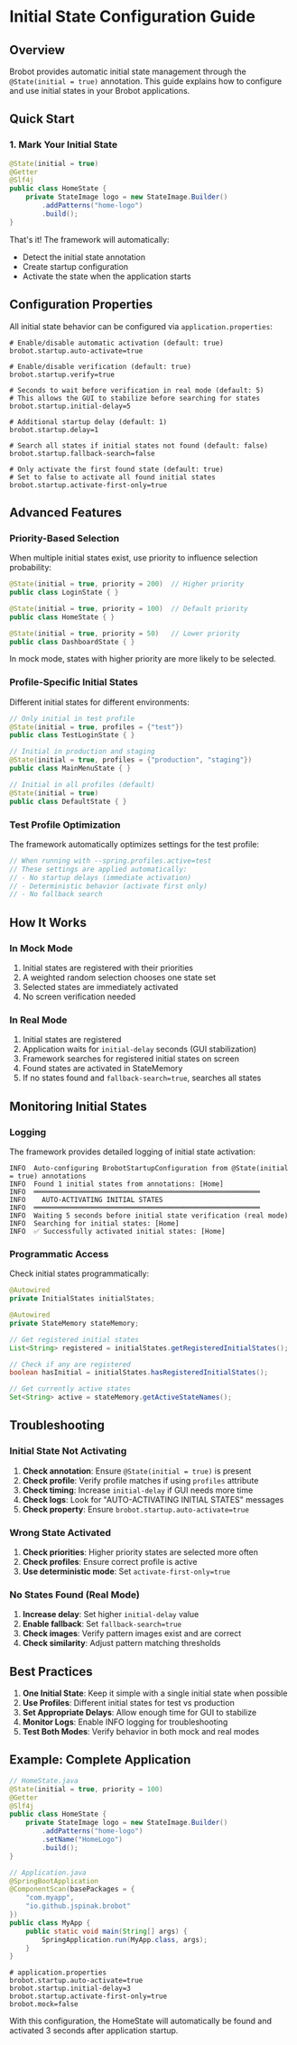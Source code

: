 # Initial State Configuration Guide

## Overview

Brobot provides automatic initial state management through the `@State(initial = true)` annotation. This guide explains how to configure and use initial states in your Brobot applications.

## Quick Start

### 1. Mark Your Initial State

```java
@State(initial = true)
@Getter
@Slf4j
public class HomeState {
    private StateImage logo = new StateImage.Builder()
        .addPatterns("home-logo")
        .build();
}
```

That's it! The framework will automatically:
- Detect the initial state annotation
- Create startup configuration
- Activate the state when the application starts

## Configuration Properties

All initial state behavior can be configured via `application.properties`:

```properties
# Enable/disable automatic activation (default: true)
brobot.startup.auto-activate=true

# Enable/disable verification (default: true)
brobot.startup.verify=true

# Seconds to wait before verification in real mode (default: 5)
# This allows the GUI to stabilize before searching for states
brobot.startup.initial-delay=5

# Additional startup delay (default: 1)
brobot.startup.delay=1

# Search all states if initial states not found (default: false)
brobot.startup.fallback-search=false

# Only activate the first found state (default: true)
# Set to false to activate all found initial states
brobot.startup.activate-first-only=true
```

## Advanced Features

### Priority-Based Selection

When multiple initial states exist, use priority to influence selection probability:

```java
@State(initial = true, priority = 200)  // Higher priority
public class LoginState { }

@State(initial = true, priority = 100)  // Default priority
public class HomeState { }

@State(initial = true, priority = 50)   // Lower priority
public class DashboardState { }
```

In mock mode, states with higher priority are more likely to be selected.

### Profile-Specific Initial States

Different initial states for different environments:

```java
// Only initial in test profile
@State(initial = true, profiles = {"test"})
public class TestLoginState { }

// Initial in production and staging
@State(initial = true, profiles = {"production", "staging"})
public class MainMenuState { }

// Initial in all profiles (default)
@State(initial = true)
public class DefaultState { }
```

### Test Profile Optimization

The framework automatically optimizes settings for the test profile:

```java
// When running with --spring.profiles.active=test
// These settings are applied automatically:
// - No startup delays (immediate activation)
// - Deterministic behavior (activate first only)
// - No fallback search
```

## How It Works

### In Mock Mode

1. Initial states are registered with their priorities
2. A weighted random selection chooses one state set
3. Selected states are immediately activated
4. No screen verification needed

### In Real Mode

1. Initial states are registered
2. Application waits for `initial-delay` seconds (GUI stabilization)
3. Framework searches for registered initial states on screen
4. Found states are activated in StateMemory
5. If no states found and `fallback-search=true`, searches all states

## Monitoring Initial States

### Logging

The framework provides detailed logging of initial state activation:

```
INFO  Auto-configuring BrobotStartupConfiguration from @State(initial = true) annotations
INFO  Found 1 initial states from annotations: [Home]
INFO  ════════════════════════════════════════════════════════
INFO    AUTO-ACTIVATING INITIAL STATES
INFO  ════════════════════════════════════════════════════════
INFO  Waiting 5 seconds before initial state verification (real mode)
INFO  Searching for initial states: [Home]
INFO  ✅ Successfully activated initial states: [Home]
```

### Programmatic Access

Check initial states programmatically:

```java
@Autowired
private InitialStates initialStates;

@Autowired
private StateMemory stateMemory;

// Get registered initial states
List<String> registered = initialStates.getRegisteredInitialStates();

// Check if any are registered
boolean hasInitial = initialStates.hasRegisteredInitialStates();

// Get currently active states
Set<String> active = stateMemory.getActiveStateNames();
```

## Troubleshooting

### Initial State Not Activating

1. **Check annotation**: Ensure `@State(initial = true)` is present
2. **Check profile**: Verify profile matches if using `profiles` attribute
3. **Check timing**: Increase `initial-delay` if GUI needs more time
4. **Check logs**: Look for "AUTO-ACTIVATING INITIAL STATES" messages
5. **Check property**: Ensure `brobot.startup.auto-activate=true`

### Wrong State Activated

1. **Check priorities**: Higher priority states are selected more often
2. **Check profiles**: Ensure correct profile is active
3. **Use deterministic mode**: Set `activate-first-only=true`

### No States Found (Real Mode)

1. **Increase delay**: Set higher `initial-delay` value
2. **Enable fallback**: Set `fallback-search=true`
3. **Check images**: Verify pattern images exist and are correct
4. **Check similarity**: Adjust pattern matching thresholds

## Best Practices

1. **One Initial State**: Keep it simple with a single initial state when possible
2. **Use Profiles**: Different initial states for test vs production
3. **Set Appropriate Delays**: Allow enough time for GUI to stabilize
4. **Monitor Logs**: Enable INFO logging for troubleshooting
5. **Test Both Modes**: Verify behavior in both mock and real modes

## Example: Complete Application

```java
// HomeState.java
@State(initial = true, priority = 100)
@Getter
@Slf4j
public class HomeState {
    private StateImage logo = new StateImage.Builder()
        .addPatterns("home-logo")
        .setName("HomeLogo")
        .build();
}

// Application.java
@SpringBootApplication
@ComponentScan(basePackages = {
    "com.myapp",
    "io.github.jspinak.brobot"
})
public class MyApp {
    public static void main(String[] args) {
        SpringApplication.run(MyApp.class, args);
    }
}
```

```properties
# application.properties
brobot.startup.auto-activate=true
brobot.startup.initial-delay=3
brobot.startup.activate-first-only=true
brobot.mock=false
```

With this configuration, the HomeState will automatically be found and activated 3 seconds after application startup.